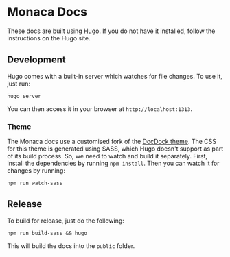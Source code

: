 # Monaca Docs

These docs are built using [Hugo](https://gohugo.io/). If you do not have it installed, follow the instructions on the Hugo site.

## Development
Hugo comes with a built-in server which watches for file changes. To use it, just run:

```
hugo server
```

You can then access it in your browser at `http://localhost:1313`.

### Theme
The Monaca docs use a customised fork of the [DocDock theme](https://github.com/vjeantet/hugo-theme-docdock). The CSS for this theme is generated using SASS, which Hugo doesn't support as part of its build process. So, we need to watch and build it separately. First, install the dependencies by running `npm install`. Then you can watch it for changes by running:

```
npm run watch-sass
```

## Release
To build for release, just do the following:

```
npm run build-sass && hugo
```

This will build the docs into the `public` folder.
